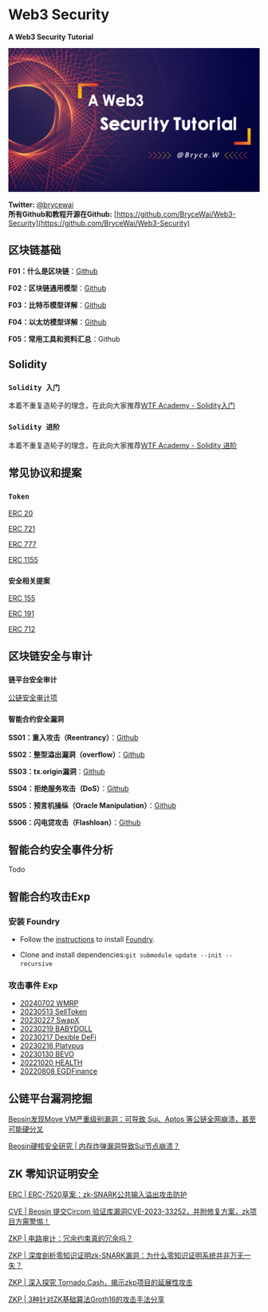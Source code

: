 # Web3 Security

**A Web3 Security Tutorial**

![img](./img/banner.png)  

**Twitter:** [@brycewai](https://twitter.com/brycewai)  
**所有Github和教程开源在Github:** [https://github.com/BryceWai/Web3-Security](https://github.com/BryceWai/Web3-Security)

## 区块链基础

**F01：什么是区块链**：[Github](./basis/blockchain/readme.md)

**F02：区块链通用模型**：[Github](./basis/model/readme.md)

**F03：比特币模型详解**：[Github](./basis/btc/readme.md)

**F04：以太坊模型详解**：[Github](./basis/ethereum/readme.md)

**F05：常用工具和资料汇总**：Github

## Solidity

### `Solidity 入门`

本着不重复造轮子的理念，在此向大家推荐[WTF Academy - Solidity入门](https://wtf.academy/solidity-start)

### `Solidity 进阶`

本着不重复造轮子的理念，在此向大家推荐[WTF Academy - Solidity 进阶](https://wtf.academy/solidity-advanced)

## 常见协议和提案

### `Token`

[ERC 20](https://ethereum.org/en/developers/docs/standards/tokens/erc-20/)

[ERC 721](https://ethereum.org/en/developers/docs/standards/tokens/erc-721/)

[ERC 777](https://ethereum.org/en/developers/docs/standards/tokens/erc-777/)

[ERC 1155](https://ethereum.org/en/developers/docs/standards/tokens/erc-1155/)

### `安全相关提案`

[ERC 155](https://eips.ethereum.org/EIPS/eip-155)

[ERC 191](https://eips.ethereum.org/EIPS/eip-191)

[ERC 712](https://eips.ethereum.org/EIPS/eip-712)

## 区块链安全与审计

### `链平台安全审计`

[公链安全审计项](./vulnerability/chain/readme.md#公链安全审计项)

### `智能合约安全漏洞`

**SS01：重入攻击（Reentrancy）**：[Github](./vulnerability/smartContract/readme.md#重入攻击reentrancy)

**SS02：整型溢出漏洞（overflow）**：[Github](./vulnerability/smartContract/readme.md#整型溢出漏洞overflow)

**SS03：tx.origin漏洞**：[Github](./vulnerability/smartContract/readme.md#txorigin漏洞)

**SS04：拒绝服务攻击（DoS）**：[Github](./vulnerability/smartContract/readme.md#拒绝服务攻击dos)

**SS05：预言机操纵（Oracle Manipulation）**：[Github](./vulnerability/smartContract/readme.md#预言机操纵oracle-manipulation)

**SS06：闪电贷攻击（Flashloan）**：[Github](./vulnerability/smartContract/readme.md#闪电贷攻击)

## 智能合约安全事件分析

Todo

## 智能合约攻击Exp

### 安装 Foundry

- Follow the [instructions](https://book.getfoundry.sh/getting-started/installation.html) to install [Foundry](https://github.com/foundry-rs/foundry).

- Clone and install dependencies:`git submodule update --init --recursive`

### 攻击事件 Exp

- [20240702 WMRP](./exploit/readme.md#20240702---wmrp)
- [20230513 SellToken](./exploit/readme.md#20230513---selltoken)
- [20230227 SwapX](./exploit/readme.md#20230227---swapx)
- [20230219 BABYDOLL](./exploit/readme.md#20230219---babydoll)
- [20230217 Dexible DeFi](./exploit/readme.md#20230217---dexible)  
- [20230216 Platypus](./exploit/readme.md#20230216---platypus)
- [20230130 BEVO](./exploit/readme.md#20230130---bevo)
- [20221020 HEALTH](./exploit/readme.md#20221020---health)  
- [20220808 EGDFinance](./exploit/readme.md#20220808---egdfinance)

## 公链平台漏洞挖掘

[Beosin发现Move VM严重级别漏洞：可导致 Sui、Aptos 等公链全网崩溃，甚至可能硬分叉](https://mp.weixin.qq.com/s/n3EPv8lMHaNXoYICz9M6lg)

[Beosin硬核安全研究 | 内存炸弹漏洞导致Sui节点崩溃？](https://mp.weixin.qq.com/s/Gzh2c6hWpEWx47yXlZaXoQ)

## ZK 零知识证明安全

[ERC | ERC-7520草案：zk-SNARK公共输入溢出攻击防护](https://mp.weixin.qq.com/s/Iq3avRV7z05-ku4XMZZGSg)

[CVE | Beosin 提交Circom 验证库漏洞CVE-2023-33252，并附修复方案，zk项目方需警惕！](https://mp.weixin.qq.com/s/X09QL3QPs-7SatqgQbImiA)

[ZKP | 电路审计：冗余约束真的冗余吗？](https://mp.weixin.qq.com/s/fCooq4z2C81b5gQL2wQT4g)

[ZKP | 深度剖析零知识证明zk-SNARK漏洞：为什么零知识证明系统并非万无一失？](https://mp.weixin.qq.com/s/uBydpXnHLSROQokHr01S3g)

[ZKP | 深入探究 Tornado.Cash，揭示zkp项目的延展性攻击](https://mp.weixin.qq.com/s/-f5sF4U66iIZVVwig8JOgA)

[ZKP | 3种针对ZK基础算法Groth16的攻击手法分享](https://mp.weixin.qq.com/s/CIuhR8bHHjzR1garBBfq1g)
